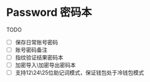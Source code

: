 # Password 密码本





TODO
- [ ] 保存日常账号密码
- [ ] 账号密码备注
- [ ] 指纹验证结果密码本
- [ ] 加密导入\加密导出密码本
- [ ] 支持12\24\25位助记词模式，保证钱包处于冷钱包模式